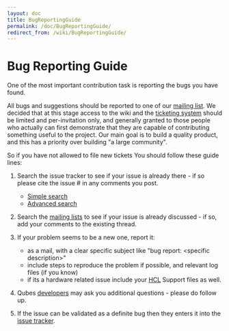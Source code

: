 ```yaml
---
layout: doc
title: BugReportingGuide
permalink: /doc/BugReportingGuide/
redirect_from: /wiki/BugReportingGuide/
---
```


Bug Reporting Guide
===================

One of the most important contribution task is reporting the bugs you have found.

All bugs and suggestions should be reported to one of our [mailing list](/doc/QubesLists). We decided that at this stage access to the wiki and the [ticketing system](/report/3) should be limited and per-invitation only, and generally granted to those people who actually can first demonstrate that they are capable of contributing something useful to the project. Our main goal is to build a quality product, and this has a priority over building "a large community".

So if you have not allowed to file new tickets You should follow these guide lines:

1.  Search the issue tracker to see if your issue is already there - if so please cite the issue \# in any comments you post.
    -   [Simple search](/search)
    -   [Advanced search](https://wiki.qubes-os.org/query?status=accepted&status=assigned&status=new&status=reopened&order=priority)

1.  Search the [mailing lists](/doc/QubesLists) to see if your issue is already discussed - if so, add your comments to the existing thread.

1.  If your problem seems to be a new one, report it:
    -   as a mail, with a clear specific subject like "bug report: \<specific description\>"
    -   include steps to reproduce the problem if possible, and relevant log files (if you know)
    -   if its a hardware related issue include your [HCL](/doc/HCL) Support files as well.

1.  Qubes [developers](/doc/QubesDevelopers) may ask you additional questions - please do follow up.

1.  If the issue can be validated as a definite bug then they enters it into the [issue tracker](/report/3).

